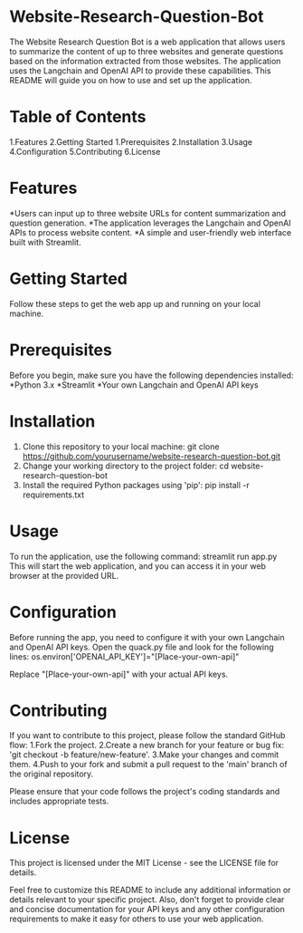 # Website-Research-Question-Bot
The Website Research Question Bot is a web application that allows users to summarize the content of up to three websites and generate questions based on the information extracted from those websites. The application uses the Langchain and OpenAI API to provide these capabilities. This README will guide you on how to use and set up the application.
# Table of Contents
1.Features
2.Getting Started
 1.Prerequisites
 2.Installation
3.Usage
4.Configuration
5.Contributing
6.License
# Features
*Users can input up to three website URLs for content summarization and question generation.
*The application leverages the Langchain and OpenAI APIs to process website content.
*A simple and user-friendly web interface built with Streamlit.
# Getting Started
Follow these steps to get the web app up and running on your local machine.
# Prerequisites
Before you begin, make sure you have the following dependencies installed:
*Python 3.x
*Streamlit
*Your own Langchain and OpenAI API keys
# Installation
1. Clone this repository to your local machine:
    git clone https://github.com/yourusername/website-research-question-bot.git
2. Change your working directory to the project folder:
   cd website-research-question-bot
3. Install the required Python packages using 'pip':
   pip install -r requirements.txt
# Usage
To run the application, use the following command:
streamlit run app.py
This will start the web application, and you can access it in your web browser at the provided URL.
# Configuration
Before running the app, you need to configure it with your own Langchain and OpenAI API keys. Open the quack.py file and look for the following lines:
os.environ['OPENAI_API_KEY']="[Place-your-own-api]"

Replace  "[Place-your-own-api]" with your actual API keys.
# Contributing
If you want to contribute to this project, please follow the standard GitHub flow:
1.Fork the project.
2.Create a new branch for your feature or bug fix: 'git checkout -b feature/new-feature'.
3.Make your changes and commit them.
4.Push to your fork and submit a pull request to the 'main' branch of the original repository.

Please ensure that your code follows the project's coding standards and includes appropriate tests.

# License
This project is licensed under the MIT License - see the LICENSE file for details.

Feel free to customize this README to include any additional information or details relevant to your specific project. Also, don't forget to provide clear and concise documentation for your API keys and any other configuration requirements to make it easy for others to use your web application.






